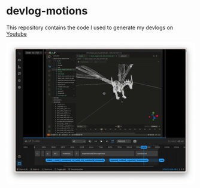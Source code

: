# devlog-motions

This repository contains the code I used to generate my devlogs on [Youtube](https://youtube.com/@notgr)

![Screenshot](public/screenshot.png)